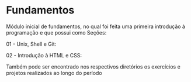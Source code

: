 # Fundamentos

Módulo inicial de fundamentos, no qual foi feita uma primeira introdução à programação e que possui como Seções:

01 - Unix, Shell e Git: 

02 - Introdução à HTML e CSS:

Também pode ser encontrado nos respectivos diretórios os exercícios e projetos realizados ao longo do período